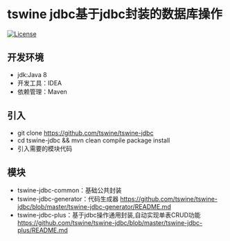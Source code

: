 tswine jdbc基于jdbc封装的数据库操作
=====
[![License](https://img.shields.io/badge/license-Apache%202-4EB1BA.svg)](https://www.apache.org/licenses/LICENSE-2.0.html)

## 开发环境
- jdk:Java 8
- 开发工具：IDEA
- 依赖管理：Maven

## 引入
- git clone  https://github.com/tswine/tswine-jdbc
- cd tswine-jdbc && mvn clean compile package install
- 引入需要的模块代码

## 模块
- tswine-jdbc-common：基础公共封装
- tswine-jdbc-generator：代码生成器  https://github.com/tswine/tswine-jdbc/blob/master/tswine-jdbc-generator/README.md
- tswine-jdbc-plus：基于jdbc操作通用封装,自动实现单表CRUD功能  https://github.com/tswine/tswine-jdbc/blob/master/tswine-jdbc-plus/README.md

